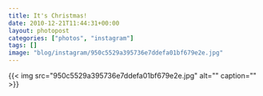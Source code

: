 ```yaml
---
title: It's Christmas!
date: 2010-12-21T11:44:31+00:00
layout: photopost
categories: ["photos", "instagram"]
tags: []
image: "blog/instagram/950c5529a395736e7ddefa01bf679e2e.jpg"
---
```


{{< img src="950c5529a395736e7ddefa01bf679e2e.jpg" alt="" caption="" >}}




